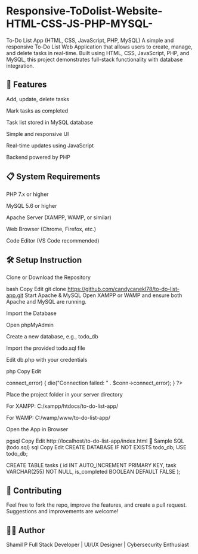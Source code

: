 # Responsive-ToDolist-Website-HTML-CSS-JS-PHP-MYSQL-


To-Do List App (HTML, CSS, JavaScript, PHP, MySQL)
A simple and responsive To-Do List Web Application that allows users to create, manage, and delete tasks in real-time. Built using HTML, CSS, JavaScript, PHP, and MySQL, this project demonstrates full-stack functionality with database integration.

🔧 Features
-----------------------------
Add, update, delete tasks

Mark tasks as completed

Task list stored in MySQL database

Simple and responsive UI

Real-time updates using JavaScript

Backend powered by PHP


📋 System Requirements
------------------------
PHP 7.x or higher

MySQL 5.6 or higher

Apache Server (XAMPP, WAMP, or similar)

Web Browser (Chrome, Firefox, etc.)

Code Editor (VS Code recommended)


🛠️ Setup Instruction
-------------------------------------
Clone or Download the Repository

bash
Copy
Edit
git clone https://github.com/candycanekl78/to-do-list-app.git
Start Apache & MySQL
Open XAMPP or WAMP and ensure both Apache and MySQL are running.

Import the Database

Open phpMyAdmin

Create a new database, e.g., todo_db

Import the provided todo.sql file

Edit db.php with your credentials

php
Copy
Edit
<?php
$host = 'localhost';
$user = 'root';       // default XAMPP user
$pass = '';           // default is empty
$db   = 'todo_db';    // database name

$conn = new mysqli($host, $user, $pass, $db);
if ($conn->connect_error) {
    die("Connection failed: " . $conn->connect_error);
}
?>
Place the project folder in your server directory

For XAMPP: C:/xampp/htdocs/to-do-list-app/

For WAMP: C:/wamp/www/to-do-list-app/

Open the App in Browser

pgsql
Copy
Edit
http://localhost/to-do-list-app/index.html
🧪 Sample SQL (todo.sql)
sql
Copy
Edit
CREATE DATABASE IF NOT EXISTS todo_db;
USE todo_db;

CREATE TABLE tasks (
  id INT AUTO_INCREMENT PRIMARY KEY,
  task VARCHAR(255) NOT NULL,
  is_completed BOOLEAN DEFAULT FALSE
);


🙌 Contributing
----------------------------
Feel free to fork the repo, improve the features, and create a pull request. Suggestions and improvements are welcome!

🧑‍💻 Author
---------------------------
Shamil P
Full Stack Developer | UI/UX Designer | Cybersecurity Enthusiast

